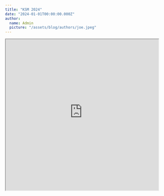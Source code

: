 ```yaml
---
title: "KSM 2024"
date: "2024-01-01T00:00:00.000Z"
author:
  name: Admin
  picture: "/assets/blog/authors/joe.jpeg"
---
```


<div style="max-width:700px; margin:auto">
  <iframe src="https://aplikasi.man1kotabima.sch.id/page/viewforms/?id=1" width="100%" height="500px"></iframe>
</div>
